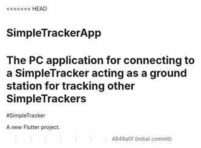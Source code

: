 <<<<<<< HEAD
# SimpleTrackerApp
The PC application for connecting to a SimpleTracker acting as a ground station for tracking other SimpleTrackers
=======
#SimpleTracker

A new Flutter project.
>>>>>>> 4849a0f (initial commit)

